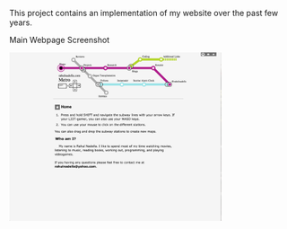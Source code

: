 This project contains an implementation of my website over the past few years.

Main Webpage Screenshot
<div>
        <img width="75%" src="screenshots/main.png" alt="Main Screen" title="Main Screen"</img>
</div>
